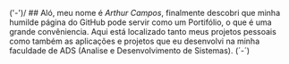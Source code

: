 ('-')/ ## Aló, meu nome é *Arthur Campos*, finalmente descobri que minha humilde página do GitHub pode servir como um Portifólio, o que é uma grande convêniencia.
 Aqui está localizado tanto meus projetos pessoais como também as aplicações e projetos que eu desenvolvi na minha faculdade de ADS (Analise e Desenvolvimento de Sistemas). \(´-´)
# 
 
<!--


Here are some ideas to get you started:

- 🔭 I’m currently working on ...
- 🌱 I’m currently learning ...
- 👯 I’m looking to collaborate on ...
- 🤔 I’m looking for help with ...
- 💬 Ask me about ...
- 📫 How to reach me: ...
- 😄 Pronouns: ...
- ⚡ Fun fact: ...
-->
